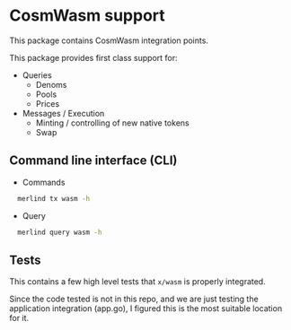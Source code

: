 # CosmWasm support

This package contains CosmWasm integration points.

This package provides first class support for:

- Queries
  - Denoms
  - Pools
  - Prices
- Messages / Execution
  - Minting / controlling of new native tokens
  - Swap

## Command line interface (CLI)

- Commands

```sh
  merlind tx wasm -h
```

- Query

```sh
  merlind query wasm -h
```

## Tests

This contains a few high level tests that `x/wasm` is properly
integrated.

Since the code tested is not in this repo, and we are just testing the
application integration (app.go), I figured this is the most suitable
location for it.

